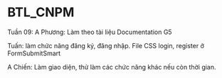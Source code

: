 # BTL_CNPM

Tuần 09:
A Phương: Làm theo tài liệu Documentation G5

Tuấn: làm chức năng đăng ký, đăng nhập. File CSS login, register ở FormSubmitSmart

A Chiến: Làm giao diện, thử làm các chức năng khác nếu còn thời gian.
